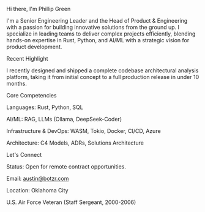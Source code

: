 Hi there, I'm Phillip Green

I'm a Senior Engineering Leader and the Head of Product & Engineering with a passion for building innovative solutions from the ground up. I specialize in leading teams to deliver complex projects efficiently, blending hands-on expertise in Rust, Python, and AI/ML with a strategic vision for product development.

Recent Highlight

I recently designed and shipped a complete codebase architectural analysis platform, taking it from initial concept to a full production release in under 10 months.

Core Competencies

Languages: Rust, Python, SQL

AI/ML: RAG, LLMs (Ollama, DeepSeek-Coder)

Infrastructure & DevOps: WASM, Tokio, Docker, CI/CD, Azure

Architecture: C4 Models, ADRs, Solutions Architecture

Let's Connect

Status: Open for remote contract opportunities.

Email: austin@botzr.com

Location: Oklahoma City

U.S. Air Force Veteran (Staff Sergeant, 2000-2006)
